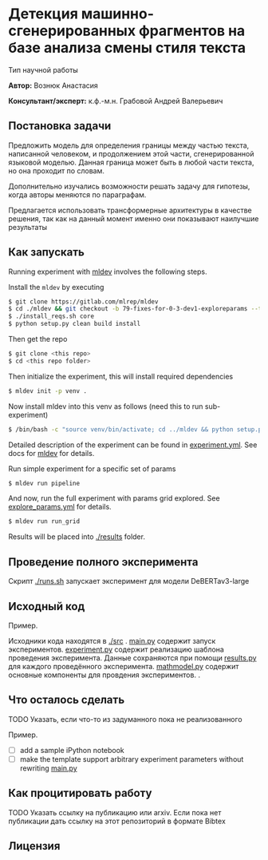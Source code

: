 # Детекция машинно-сгенерированных фрагментов на базе анализа смены стиля текста

Тип научной работы

**Автор:** Вознюк Анастасия

**Консультант/эксперт:** к.ф.-м.н. Грабовой Андрей Валерьевич

## Постановка задачи

Предложить модель для определения границы между частью текста, написанной человеком, и продолжением этой части, сгенерированной языковой моделью. Данная граница может быть в любой части текста, но она проходит по словам. 

Дополнительно изучались возможности решать задачу для гипотезы, когда авторы меняются по параграфам.

Предлагается использовать трансформерные архитектуры в качестве решения, так как на данный момент именно они показывают наилучшие результаты

## Как запускать

Running experiment with [mldev](https://gitlab.com/mlrep/mldev) involves the following steps.

Install the ``mldev`` by executing

```bash
$ git clone https://gitlab.com/mlrep/mldev 
$ cd ./mldev && git checkout -b 79-fixes-for-0-3-dev1-exploreparams --track origin/79-fixes-for-0-3-dev1-exploreparams
$ ./install_reqs.sh core
$ python setup.py clean build install
``` 
Then get the repo
```bash
$ git clone <this repo>
$ cd <this repo folder>
```

Then initialize the experiment, this will install required dependencies

```bash
$ mldev init -p venv .
```
Now install mldev into this venv as follows (need this to run sub-experiment)

```bash
$ /bin/bash -c "source venv/bin/activate; cd ../mldev && python setup.py clean build install"
```

Detailed description of the experiment can be found in [experiment.yml](./experiment.yml). See docs for [mldev](https://gitlab.com/mlrep/mldev) for details.

Run simple experiment for a specific set of params

```bash
$ mldev run pipeline
```

And now, run the full experiment with params grid explored. See [explore_params.yml](./explore_params.yml) for details.

```bash
$ mldev run run_grid
```

Results will be placed into [./results](./results) folder.

## Проведение полного эксперимента 

Скрипт [./runs.sh](./run_experiment.sh) запускает эксперимент для модели DeBERTav3-large

## Исходный код


Пример.

Исходники кода находятся в [./src](./code) .  [main.py](./code/main.py) содержит запуск экспериментов.
[experiment.py](./code/experiment.py) содержит реализацию шаблона проведения эксперимента.
Данные сохраняются при помощи [results.py](./code/results.py) для каждого проведённого эксперимента.
[mathmodel.py](./code/mathmodel.py) cодержит основные компоненты для провдения экспериментов. .

## Что осталось сделать

TODO Указать, если что-то из задуманного пока не реализованного

Пример.

 - [ ] add a sample iPython notebook 
 - [ ] make the template support arbitrary experiment parameters without rewriting [main.py](./src/main.py)

## Как процитировать работу

TODO Указать ссылку на публикацию или arxiv. Если пока нет публикации дать ссылку на этот репозиторий в формате Bibtex

## Лицензия
